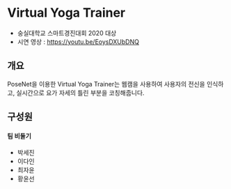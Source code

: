 Virtual Yoga Trainer
=============
- 숭실대학교 스마트경진대회 2020 대상
- 시연 영상 : https://youtu.be/EoysDXUbDNQ

## 개요
PoseNet을 이용한 Virtual Yoga Trainer는 웹캠을 사용하여 사용자의 전신을 인식하고, 실시간으로 요가 자세의 틀린 부분을 코칭해줍니다.

## 구성원
#### 팀 비둘기
* 박세진
* 이다인
* 최자윤
* 황윤선
